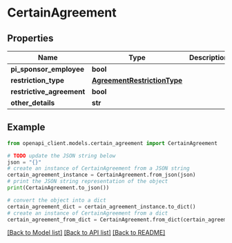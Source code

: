 # CertainAgreement


## Properties

Name | Type | Description | Notes
------------ | ------------- | ------------- | -------------
**pi_sponsor_employee** | **bool** |  | [optional] 
**restriction_type** | [**AgreementRestrictionType**](AgreementRestrictionType.md) |  | [optional] 
**restrictive_agreement** | **bool** |  | [optional] 
**other_details** | **str** |  | [optional] 

## Example

```python
from openapi_client.models.certain_agreement import CertainAgreement

# TODO update the JSON string below
json = "{}"
# create an instance of CertainAgreement from a JSON string
certain_agreement_instance = CertainAgreement.from_json(json)
# print the JSON string representation of the object
print(CertainAgreement.to_json())

# convert the object into a dict
certain_agreement_dict = certain_agreement_instance.to_dict()
# create an instance of CertainAgreement from a dict
certain_agreement_from_dict = CertainAgreement.from_dict(certain_agreement_dict)
```
[[Back to Model list]](../README.md#documentation-for-models) [[Back to API list]](../README.md#documentation-for-api-endpoints) [[Back to README]](../README.md)


